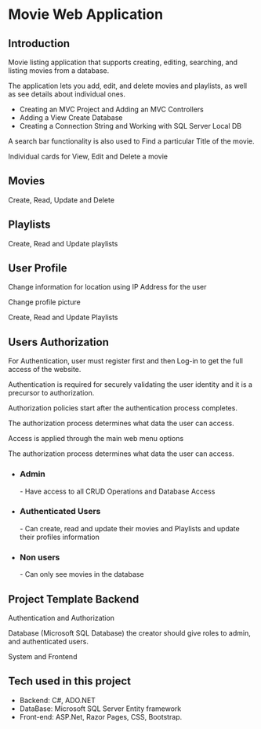 <h1>Movie Web Application</h1> 

<h2>Introduction </h2>
  <p>Movie listing application that supports creating, editing, searching, and listing movies from a database.</p>
  <p>The application lets you add, edit, and delete movies and playlists, as well as see details about individual ones.</p>  
  <ul>
    <li>Creating an MVC Project and Adding an MVC Controllers</li>
    <li>Adding a View Create Database</li>
    <li>Creating a Connection String and Working with SQL Server Local DB</li>
  </ul>
  <p>A search bar functionality is also used to Find a particular Title of the movie.</p> 
  <p>Individual cards for View, Edit and Delete a movie</p>  

<h2>Movies</h2> 
  <p>Create, Read, Update and Delete</p> 

<h2>Playlists</h2>
  <p>Create, Read and Update playlists</p>

<h2>User Profile</h2>
  <p>Change information for location using IP Address for the user</p>
  <p>Change profile picture</p>
  <p>Create, Read and Update Playlists</p>

<h2>Users Authorization</h2>
  <p>For Authentication, user must register first and then Log-in to get the full access of the website.</p> 
  <p>Authentication is required for securely validating the user identity and it is a precursor to authorization.</p>  
  <p>Authorization policies start after the authentication process completes.</p> 
  <p>The authorization process determines what data the user can access.</p>
  <p>Access is applied through the main web menu options</p>
  <p>The authorization process determines what data the user can access.</p>
  <ul>
    <li><h3>Admin</h3> - Have access to all CRUD Operations and Database Access</li>
    <li><h3>Authenticated Users</h3> - Can create, read and update their movies and Playlists and update their profiles information</li>
    <li><h3>Non users</h3> - Can only see movies in the database</li> 
  </ul>

<h2>Project Template Backend</h2>
  <p>Authentication and Authorization</p> 
  <p>Database (Microsoft SQL Database) the creator should give roles to admin, and authenticated users.</p> 
  <p>System and Frontend</p> 

<h2>Tech used in this project</h2> 
  <ul>
    <li>Backend: C#, ADO.NET</li>
    <li>DataBase: Microsoft SQL Server Entity framework</li>
    <li>Front-end: ASP.Net, Razor Pages, CSS, Bootstrap.</li> 
  </ul>
